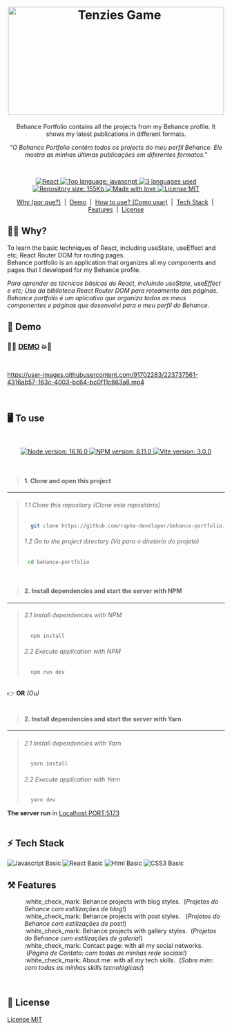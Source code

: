 <h1 align="center">
  <br>
  <img src="https://user-images.githubusercontent.com/91702283/182228297-b85707c5-9d3b-4749-b22f-1dfa68cd1924.png" alt="Tenzies Game" height="250" width="500">
</h1>
<p align="center">Behance Portfolio contains all the projects from my Behance profile. It shows my latest publications in different formats.</p>
<p align="center"><i>"O Behance Portfolio contém todos os projects do meu perfil Behance. Ele mostra as minhas últimas publicações em diferentes formatos."</i></p>
<br>

<p align="center"> 
    <a href="#">
        <img src="https://img.shields.io/badge/React-AC92EC?style=flat&logo=react&logoColor=61DAFB" alt="React">
    </a>
    <a href="#">
        <img src="https://img.shields.io/github/languages/top/rapha-developer/behance-portfolio?color=5D9CEC" alt="Top language: javascript">
    </a>
    <a href="#">
        <img src="https://img.shields.io/github/languages/count/rapha-developer/behance-portfolio?color=FC6E51" alt="3 languages used">
    </a>
    <a href=#">
        <img src="https://img.shields.io/github/repo-size/rapha-developer/behance-portfolio?color=FFA400" alt="Repository size: 155Kb" >
    </a>
    <a href="#">
        <img src="https://img.shields.io/badge/Made%20with-%E2%9D%A4%EF%B8%8F-EC87C0.svg" alt="Made with love" />
    </a>
    <a href="#">
        <img src="https://img.shields.io/badge/license-MIT-1abc9c.svg" alt="License MIT" />
    </a>  
</p>
<p align="center">
    <a href="#student-why">Why (por que?)</a> &nbsp;|&nbsp;
    <a href="#rocket-demo">Demo</a> &nbsp;|&nbsp;
    <a href="#desktop_computer-to-use">How to use? (Como usar)</a> &nbsp;|&nbsp;
    <a href="#zap-tech-stack">Tech Stack</a> &nbsp;|&nbsp;
    <a href="#hammer_and_pick-features">Features</a> &nbsp;|&nbsp;  
    <a href="#pencil-license">License</a> 
</p>

## :student: **Why?**
<p align="left">To learn the basic techniques of React, including useState, useEffect and etc; React Router DOM for routing pages.<br />Behance portfolio is an application that organizes all my components and pages that I developed for my Behance profile.</p>
<p align="left"><i>Para aprender as técnicas básicas do React, incluindo useState, useEffect e etc;  Uso da biblioteca React Router DOM para roteamento das páginas.<br />
Behance portfolio é um aplicativo que organiza todos os meus componentes e páginas que desenvolvi para o meu perfil do Behance.</i></p>

## :rocket: **Demo**

### :fist_right::boom:	<a target="_blank" href="https://rapha-behance-portfolio.netlify.app/">DEMO</a>  :boom::fist_left:
<br />

https://user-images.githubusercontent.com/91702283/223737561-4316ab57-163c-4003-bc64-bc0f11c663a8.mp4

<br />

## :desktop_computer: **To use**

<br />
<p align="center"> 
  <a href="#">
      <img src="https://img.shields.io/badge/NODE%20%3E=-16.16.0-663399?style=flat-square&logo=node.js" alt="Node version: 16.16.0">
  </a>
  <a href="#">
      <img src="https://img.shields.io/badge/NPM%20%3E=-8.11.0-cf486a?style=flat-square&logo=npm" alt="NPM version: 8.11.0">
  </a>      
  <a href="#">
      <img src="https://img.shields.io/badge/VITE%20-3.0.0-5D9CEC?style=flat-square&logo=vite" alt="Vite version: 3.0.0">
  </a>     
</p>
<br />

> #### 1. Clone and open this project
                                                                                                      
***
> ###### 1.1 Clone this repository (Clone este repositório) 
>```bash
>   git clone https://github.com/rapha-developer/behance-portfolio.git
> ```
> ###### 1.2 Go to the project directory (Vá para o diretório do projeto) 
>```bash
>  cd behance-portfolio
> ```

<br />

> #### 2. Install dependencies and start the server with NPM
***
> ######  2.1 Install dependencies with NPM
> ```bash
>   npm install 
> ```
>
> ###### 2.2 Execute application with NPM
> ```bash
>   npm run dev
> ```

<br/>:point_right: **OR** <i>(Ou)</i><br/><br/> 

> #### 2. Install dependencies and start the server with Yarn
***
> ######  2.1 Install dependencies with Yarn
> ```bash
>   yarn install
> ```
> ###### 2.2 Execute application with Yarn
> ```bash
>   yarn dev
> ```

**The server run** in  <a href="http://127.0.0.1:5173/" target="_blank">Localhost PORT:5173</a><br /><br />

## :zap: **Tech Stack**
                                                                   
<img src="https://shields.io/badge/Javascript-basic-48CFAD?logo=javascript&style=for-the-badge" alt="Javascript Basic" />
<img src="https://shields.io/badge/React-basic-AC92EC?logo=react&style=for-the-badge" alt="React Basic" />
<img src="https://shields.io/badge/Html-basic-FC6E51?logo=html5&style=for-the-badge" alt="Html Basic" />
<img src="https://shields.io/badge/Css-basic-5D9CEC?logo=css3&style=for-the-badge" alt="CSS3 Basic" />
<br />

## :hammer_and_pick: **Features**

<dl>
  <dd>:white_check_mark: Behance projects with blog styles. &nbsp;(<i>Projetos do Behance com estilizações de blog!</i>)</dd>
  <dd>:white_check_mark: Behance projects with post styles. &nbsp;&nbsp;(<i>Projetos do Behance com estilizações de post!</i>)</dd>
  <dd>:white_check_mark: Behance projects with gallery styles. &nbsp;(<i>Projetos do Behance com estilizações de galeria!</i>)</dd>
  <dd>:white_check_mark: Contact page: with all my social networks. &nbsp;(<i>Página de Contato: com todas as minhas rede sociais!</i>)</dd>
  <dd>:white_check_mark: About me: with all my tech skills. &nbsp;(<i>Sobre mim: com todas as minhas skills tecnológicas!</i>)</dd>
</dl>
<br />

## :pencil: **License**

[License MIT](https://choosealicense.com/licenses/mit/)